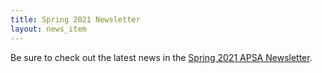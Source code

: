 ```yaml
---
title: Spring 2021 Newsletter
layout: news_item
---
```


Be sure to check out the latest news in the <a href="/assets/pdfs/2021-05-Newsletter.pdf">Spring 2021 APSA Newsletter</a>.

